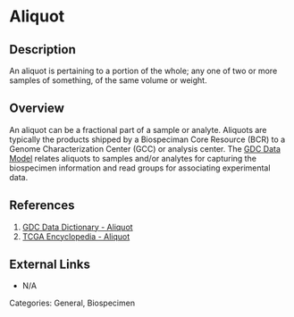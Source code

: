 # Aliquot #
## Description ##
An aliquot is pertaining to a portion of the whole; any one of two or more samples of something, of the same volume or weight.
## Overview ##
An aliquot can be a fractional part of a sample or analyte. Aliquots are typically the products shipped by a Biospeciman Core Resource (BCR) to a Genome Characterization Center (GCC) or analysis center. The [GDC Data Model](https://gdc.cancer.gov/developers/gdc-data-model/gdc-data-model-components) relates aliquots to samples and/or analytes for capturing the biospecimen information and read groups for associating experimental data.

## References ##
1. [GDC Data Dictionary - Aliquot](https://docs.gdc.cancer.gov/Data_Dictionary/viewer/#?view=table-definition-view&id=aliquot)
1. [TCGA Encyclopedia - Aliquot](https://wiki.nci.nih.gov/display/TCGA/Aliquot)

## External Links ##
* N/A

Categories: General, Biospecimen
